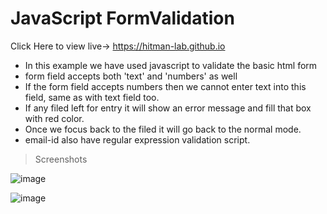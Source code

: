# JavaScript FormValidation

Click Here to view live->  https://hitman-lab.github.io



* In this example we have used javascript to validate the basic html form  <br>
* form field accepts both 'text' and 'numbers' as well <br>
* If the form field accepts numbers then we cannot enter text into this field, same as with text field too. <br>
* If any filed left for entry it will show an error message and fill that box with red color. <br>
* Once we focus back to the filed it will go back to the normal mode. <br>
* email-id also have regular expression validation script.

> Screenshots

![image](https://user-images.githubusercontent.com/52199294/62980309-d492fd80-be43-11e9-8064-6398a1038933.png)


![image](https://user-images.githubusercontent.com/52199294/62980382-0a37e680-be44-11e9-91a2-f82cabe5b180.png)
